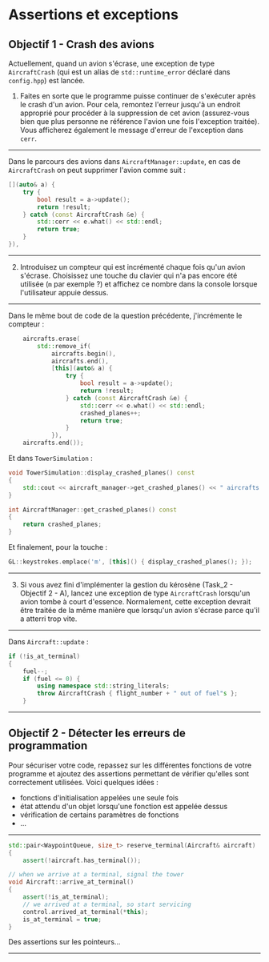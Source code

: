 # Assertions et exceptions

## Objectif 1 - Crash des avions

Actuellement, quand un avion s'écrase, une exception de type `AircraftCrash` (qui est un alias de `std::runtime_error` déclaré dans `config.hpp`) est lancée.

1. Faites en sorte que le programme puisse continuer de s'exécuter après le crash d'un avion. Pour cela, remontez l'erreur jusqu'à un endroit approprié pour procéder à la suppression de cet avion (assurez-vous bien que plus personne ne référence l'avion une fois l'exception traitée). Vous afficherez également le message d'erreur de l'exception dans `cerr`.

---

Dans le parcours des avions dans `AircraftManager::update`, en cas de `AircraftCrash` on peut supprimer l'avion comme suit :

```cpp
[](auto& a) {
    try {
        bool result = a->update();
        return !result;
    } catch (const AircraftCrash &e) {
        std::cerr << e.what() << std::endl;
        return true;
    }
}),
```

---

2. Introduisez un compteur qui est incrémenté chaque fois qu'un avion s'écrase. Choisissez une touche du clavier qui n'a pas encore été utilisée (`m` par exemple ?) et affichez ce nombre dans la console lorsque l'utilisateur appuie dessus.

---

Dans le même bout de code de la question précédente, j'incrémente le compteur :

```cpp
    aircrafts.erase(
        std::remove_if(
            aircrafts.begin(),
            aircrafts.end(),
            [this](auto& a) {
                try {
                    bool result = a->update();
                    return !result;
                } catch (const AircraftCrash &e) {
                    std::cerr << e.what() << std::endl;
                    crashed_planes++;
                    return true;
                }
            }),
    aircrafts.end());
```

Et dans `TowerSimulation` :

```cpp
void TowerSimulation::display_crashed_planes() const
{
    std::cout << aircraft_manager->get_crashed_planes() << " aircrafts have crashed" << std::endl;
}

int AircraftManager::get_crashed_planes() const
{
    return crashed_planes;
}
```

Et finalement, pour la touche :

```cpp
GL::keystrokes.emplace('m', [this]() { display_crashed_planes(); });
```

---

3. Si vous avez fini d'implémenter la gestion du kérosène (Task_2 - Objectif 2 - A), lancez une exception de type `AircraftCrash` lorsqu'un avion tombe à court d'essence. Normalement, cette exception devrait être traitée de la même manière que lorsqu'un avion s'écrase parce qu'il a atterri trop vite.

---

Dans `Aircraft::update` :

```cpp
if (!is_at_terminal)
{
    fuel--;
    if (fuel <= 0) {
        using namespace std::string_literals;
        throw AircraftCrash { flight_number + " out of fuel"s };
    }
```

---

## Objectif 2 - Détecter les erreurs de programmation

Pour sécuriser votre code, repassez sur les différentes fonctions de votre programme et ajoutez des assertions permettant de vérifier qu'elles sont correctement utilisées.
Voici quelques idées :
- fonctions d'initialisation appelées une seule fois
- état attendu d'un objet lorsqu'une fonction est appelée dessus
- vérification de certains paramètres de fonctions
- ...

---

```cpp
std::pair<WaypointQueue, size_t> reserve_terminal(Aircraft& aircraft)
{
    assert(!aircraft.has_terminal());
```

```cpp
// when we arrive at a terminal, signal the tower
void Aircraft::arrive_at_terminal()
{
    assert(!is_at_terminal);
    // we arrived at a terminal, so start servicing
    control.arrived_at_terminal(*this);
    is_at_terminal = true;
}
```

Des assertions sur les pointeurs...

---
